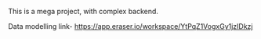 This is a mega project, with complex backend.

Data modelling link- https://app.eraser.io/workspace/YtPqZ1VogxGy1jzIDkzj